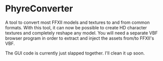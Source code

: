 # PhyreConverter

A tool to convert most FFXII models and textures to and from common formats.
With this tool, it can now be possible to create HD character textures and completely reshape any model.
You will need a separate VBF browser program in order to extract and inject the assets from/to FFXII's VBF.

The GUI code is currently just slapped together. I'll clean it up soon.
